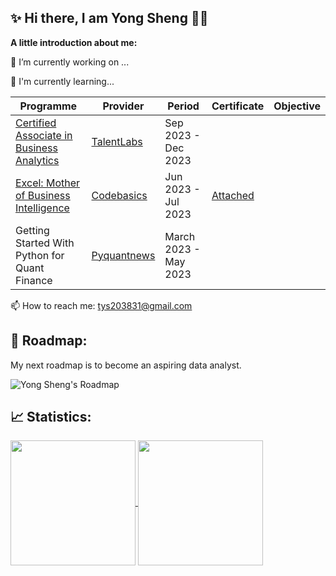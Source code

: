 ✨ Hi there, I am Yong Sheng 👋✨
----------------

**A little introduction about me:**

🔭 I’m currently working on ...

📖 I'm currently learning...

| Programme      | Provider         | Period         |  Certificate |    Objective   |
|----------------|------------------|----------------|--------------|----------------|
|[Certified Associate in Business Analytics](https://github.com/tan-yong-sheng/business_analytics)| [TalentLabs](https://talentlabs.org/) | Sep 2023 - Dec 2023 |  |        |
|[Excel: Mother of Business Intelligence](https://www.linkedin.com/posts/tan-yong-sheng_data-dataanalyst-excel-activity-7081231646946988032-zD6r?utm_source=share&utm_medium=member_desktop) | [Codebasics](https://codebasics.io/) | Jun 2023 - Jul 2023 | [Attached](https://codebasics.io/certificate/CB-51-84106) |       |
| Getting Started With Python for Quant Finance | [Pyquantnews](https://gettingstartedwithpythonforquantfinance.com/) |       March 2023 - May 2023  |              |   |
 

📫 How to reach me: tys203831@gmail.com

🎯 Roadmap:
-----------------
My next roadmap is to become an aspiring data analyst.

![Yong Sheng's Roadmap](https://api.roadmap.sh/v1-badge/wide/64ec200db128dce3cb81fc6c?variant=dark&roadmaps=sql%2Cpython%2Cai-data-scientist%2Cprompt-engineering)


📈 Statistics:
----------------
<a href="https://github.com/tan-yong-sheng/github-readme-stats">
  <img height=200 align="center" src="https://github-readme-stats.vercel.app/api?username=tan-yong-sheng" />
</a>
<a href="https://github.com/tan-yong-sheng/convoychat">
  <img height=200 align="center" src="https://github-readme-stats.vercel.app/api/top-langs?username=tan-yong-sheng&layout=compact&langs_count=8&card_width=320" />
</a>





<!--
**tys203831/tys203831** is a ✨ _special_ ✨ repository because its `README.md` (this file) appears on your GitHub profile.

Here are some ideas to get you started:

- 🔭 I’m currently working on ...
- 🌱 I’m currently learning ...
- 👯 I’m looking to collaborate on ...
- 🤔 I’m looking for help with ...
- 💬 Ask me about ...
- 📫 How to reach me: ...
- 😄 Pronouns: ...
- ⚡ Fun fact: ...
-->
